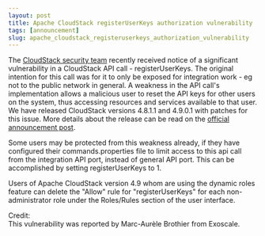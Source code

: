 ```yaml
---
layout: post
title: Apache CloudStack registerUserKeys authorization vulnerability
tags: [announcement]
slug: apache_cloudstack_registeruserkeys_authorization_vulnerability
---
```

<p>The <a href="http://cloudstack.apache.org/security.html">CloudStack security team</a> recently received notice of a significant vulnerability in a CloudStack API call - registerUserKeys. The original intention for this call was for it to only be exposed for integration work - eg not to the public network in general. A weakness in the API call's implementation allows a malicious user to reset the API keys for other users on the system, thus accessing resources and services available to that user. We have released CloudStack versions 4.8.1.1 and 4.9.0.1 with patches for this issue. More details about the release can be read on the <a href="https://s.apache.org/qV5l">official announcement post</a>.
</p>

<!-- truncate -->

<p>Some users may be protected from this weakness already, if they have configured their commands.properties file to limit access to this api call from the integration API port, instead of general API port. This can be accomplished by setting registerUserKeys to 1.</p>

<p>Users of Apache CloudStack version 4.9 whom are using the dynamic roles feature can delete the "Allow" rule for "registerUserKeys" for each non-administrator role under the Roles/Rules section of the user interface.</p>

Credit:<br/>
This vulnerability was reported by Marc-Aurèle Brothier from Exoscale.<br/>
